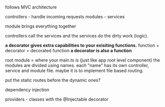 follows MVC architecture

controllers - handle incoming requests
modules - 
services

module brings everything together

controllers call the services and the services do the dirty work (logic).


**a decorator gives extra capabilities to your exisiting functions.**
function + decorator = decorated function
**a decorator is also a function**


root module = where your main.ts is (just like app root level component)
the modules are divided using names. each "name" has its own controller, service and module file. maybe it is to implement file based routing.

put the static routes before the dynamic ones?

dependency injection


providers - classes with the @Injectable decorator